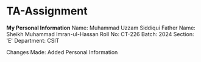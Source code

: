 # TA-Assignment

**My Personal Information**
Name: Muhammad Uzzam Siddiqui
Father Name: Sheikh Muhammad Imran-ul-Hassan
Roll No: CT-226
Batch: 2024
Section: 'E'
Department: CSIT

Changes Made: Added Personal Information